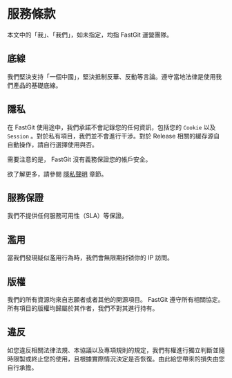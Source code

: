 # 服務條款

本文中的「我」、「我們」，如未指定，均指 FastGit 運營團隊。

## 底線

我們堅決支持「一個中國」，堅決抵制反華、反動等言論。遵守當地法律是使用我們產品的基礎底線。

## 隱私

在 FastGit 使用途中，我們承諾不會記錄您的任何資訊，包括您的 `Cookie` 以及 `Session` 。對於私有項目，我們並不會進行干涉。對於 Release 相關的緩存源自自動操作，請自行選擇使用與否。

需要注意的是， FastGit 沒有義務保證您的帳戶安全。

欲了解更多，請參閱 [隱私聲明](privacy.md) 章節。

## 服務保證

我們不提供任何服務可用性（SLA）等保證。

## 濫用

當我們發現疑似濫用行為時，我們會無限期封锁你的 IP 訪問。

## 版權

我們的所有資源均來自志願者或者其他的開源項目。 FastGit 遵守所有相關協定。所有項目的版權均歸屬於其作者，我們不對其進行持有。

## 違反

如您違反相關法律法規、本協議以及專項規則的規定，我們有權進行獨立判斷並隨時限製或終止您的使用，且根據實際情況決定是否恢復。由此給您帶來的損失由您自行承擔。
